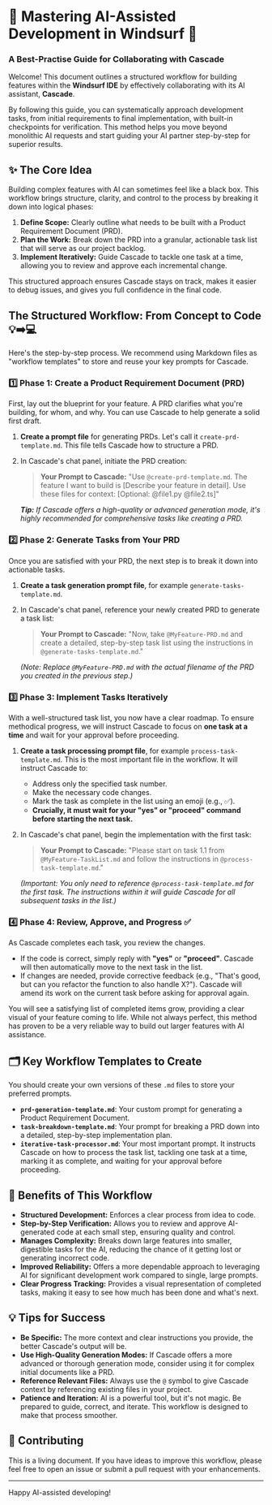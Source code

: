 # 🚀 Mastering AI-Assisted Development in Windsurf 🤖

### A Best-Practise Guide for Collaborating with Cascade

Welcome! This document outlines a structured workflow for building features within the **Windsurf IDE** by effectively collaborating with its AI assistant, **Cascade**.

By following this guide, you can systematically approach development tasks, from initial requirements to final implementation, with built-in checkpoints for verification. This method helps you move beyond monolithic AI requests and start guiding your AI partner step-by-step for superior results.

## ✨ The Core Idea

Building complex features with AI can sometimes feel like a black box. This workflow brings structure, clarity, and control to the process by breaking it down into logical phases:

1.  **Define Scope:** Clearly outline what needs to be built with a Product Requirement Document (PRD).
2.  **Plan the Work:** Break down the PRD into a granular, actionable task list that will serve as our project backlog.
3.  **Implement Iteratively:** Guide Cascade to tackle one task at a time, allowing you to review and approve each incremental change.

This structured approach ensures Cascade stays on track, makes it easier to debug issues, and gives you full confidence in the final code.

## The Structured Workflow: From Concept to Code 💡➡️💻

Here's the step-by-step process. We recommend using Markdown files as "workflow templates" to store and reuse your key prompts for Cascade.

### 1️⃣ Phase 1: Create a Product Requirement Document (PRD)

First, lay out the blueprint for your feature. A PRD clarifies what you're building, for whom, and why. You can use Cascade to help generate a solid first draft.

1.  **Create a prompt file** for generating PRDs. Let's call it `create-prd-template.md`. This file tells Cascade how to structure a PRD.
2.  In Cascade's chat panel, initiate the PRD creation:

    > **Your Prompt to Cascade:**
    > "Use `@create-prd-template.md`. The feature I want to build is [Describe your feature in detail]. Use these files for context: [Optional: @file1.py @file2.ts]"

    ***Tip:*** *If Cascade offers a high-quality or advanced generation mode, it's highly recommended for comprehensive tasks like creating a PRD.*

### 2️⃣ Phase 2: Generate Tasks from Your PRD

Once you are satisfied with your PRD, the next step is to break it down into actionable tasks.

1.  **Create a task generation prompt file**, for example `generate-tasks-template.md`.
2.  In Cascade's chat panel, reference your newly created PRD to generate a task list:

    > **Your Prompt to Cascade:**
    > "Now, take `@MyFeature-PRD.md` and create a detailed, step-by-step task list using the instructions in `@generate-tasks-template.md`."

    *(Note: Replace `@MyFeature-PRD.md` with the actual filename of the PRD you created in the previous step.)*

### 3️⃣ Phase 3: Implement Tasks Iteratively

With a well-structured task list, you now have a clear roadmap. To ensure methodical progress, we will instruct Cascade to focus on **one task at a time** and wait for your approval before proceeding.

1.  **Create a task processing prompt file**, for example `process-task-template.md`. This is the most important file in the workflow. It will instruct Cascade to:
    *   Address only the specified task number.
    *   Make the necessary code changes.
    *   Mark the task as complete in the list using an emoji (e.g., ✅).
    *   **Crucially, it must wait for your "yes" or "proceed" command before starting the next task.**

2.  In Cascade's chat panel, begin the implementation with the first task:

    > **Your Prompt to Cascade:**
    > "Please start on task 1.1 from `@MyFeature-TaskList.md` and follow the instructions in `@process-task-template.md`."

    *(Important: You only need to reference `@process-task-template.md` for the *first* task. The instructions within it will guide Cascade for all subsequent tasks in the list.)*

### 4️⃣ Phase 4: Review, Approve, and Progress ✅

As Cascade completes each task, you review the changes.

*   If the code is correct, simply reply with **"yes"** or **"proceed"**. Cascade will then automatically move to the next task in the list.
*   If changes are needed, provide corrective feedback (e.g., "That's good, but can you refactor the function to also handle X?"). Cascade will amend its work on the current task before asking for approval again.

You will see a satisfying list of completed items grow, providing a clear visual of your feature coming to life. While not always perfect, this method has proven to be a very reliable way to build out larger features with AI assistance.

## 🗂️ Key Workflow Templates to Create

You should create your own versions of these `.md` files to store your preferred prompts.

*   **`prd-generation-template.md`**: Your custom prompt for generating a Product Requirement Document.
*   **`task-breakdown-template.md`**: Your prompt for breaking a PRD down into a detailed, step-by-step implementation plan.
*   **`iterative-task-processor.md`**: Your most important prompt. It instructs Cascade on how to process the task list, tackling one task at a time, marking it as complete, and waiting for your approval before proceeding.

## 🌟 Benefits of This Workflow

*   **Structured Development:** Enforces a clear process from idea to code.
*   **Step-by-Step Verification:** Allows you to review and approve AI-generated code at each small step, ensuring quality and control.
*   **Manages Complexity:** Breaks down large features into smaller, digestible tasks for the AI, reducing the chance of it getting lost or generating incorrect code.
*   **Improved Reliability:** Offers a more dependable approach to leveraging AI for significant development work compared to single, large prompts.
*   **Clear Progress Tracking:** Provides a visual representation of completed tasks, making it easy to see how much has been done and what's next.

## 💡 Tips for Success

*   **Be Specific:** The more context and clear instructions you provide, the better Cascade's output will be.
*   **Use High-Quality Generation Modes:** If Cascade offers a more advanced or thorough generation mode, consider using it for complex initial documents like a PRD.
*   **Reference Relevant Files:** Always use the `@` symbol to give Cascade context by referencing existing files in your project.
*   **Patience and Iteration:** AI is a powerful tool, but it's not magic. Be prepared to guide, correct, and iterate. This workflow is designed to make that process smoother.

## 🤝 Contributing

This is a living document. If you have ideas to improve this workflow, please feel free to open an issue or submit a pull request with your enhancements.

---

Happy AI-assisted developing!